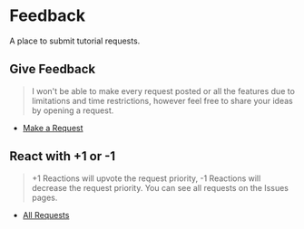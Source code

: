 # Feedback
A place to submit tutorial requests.

## Give Feedback
> I won't be able to make every request posted or all the features due to limitations and time restrictions, however feel free to share your ideas by opening a request.
* [Make a Request](https://github.com/MCreator-Examples/Feedback/issues/new/choose)

## React with +1 or -1
> +1 Reactions will upvote the request priority, -1 Reactions will decrease the request priority. You can see all requests on the Issues pages.
* [All Requests](https://github.com/MCreator-Examples/Feedback/issues)

